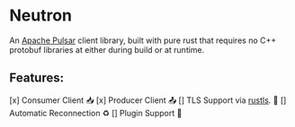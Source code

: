 # Neutron

An [Apache Pulsar](https://github.com/apache/pulsar) client library, built with pure rust that requires no C++ protobuf libraries at either during build or at runtime.

## Features:

[x] Consumer Client 📥
[x] Producer Client 📤
[] TLS Support via [rustls](https://github.com/rustls/rustls). 🔐
[] Automatic Reconnection ♻️
[] Plugin Support 🔌

